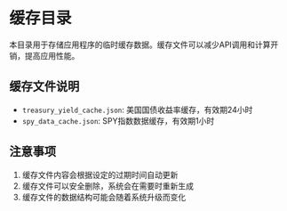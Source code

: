 # 缓存目录

本目录用于存储应用程序的临时缓存数据。缓存文件可以减少API调用和计算开销，提高应用性能。

## 缓存文件说明

- `treasury_yield_cache.json`: 美国国债收益率缓存，有效期24小时
- `spy_data_cache.json`: SPY指数数据缓存，有效期1小时

## 注意事项

1. 缓存文件内容会根据设定的过期时间自动更新
2. 缓存文件可以安全删除，系统会在需要时重新生成
3. 缓存文件的数据结构可能会随着系统升级而变化 